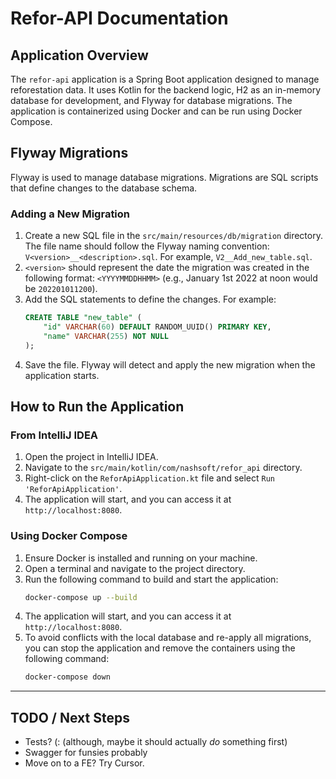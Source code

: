 # Refor-API Documentation

## Application Overview

The `refor-api` application is a Spring Boot application designed to manage reforestation data. It uses Kotlin for the backend logic, H2 as an in-memory database for development, and Flyway for database migrations. The application is containerized using Docker and can be run using Docker Compose.

## Flyway Migrations

Flyway is used to manage database migrations. Migrations are SQL scripts that define changes to the database schema.

### Adding a New Migration

1. Create a new SQL file in the `src/main/resources/db/migration` directory. The file name should follow the Flyway naming convention: `V<version>__<description>.sql`. For example, `V2__Add_new_table.sql`.
2. `<version>` should represent the date the migration was created in the following format: `<YYYYMMDDHHMM>` (e.g., January 1st 2022 at noon would be `202201011200`).
3. Add the SQL statements to define the changes. For example:
    ```sql
    CREATE TABLE "new_table" (
        "id" VARCHAR(60) DEFAULT RANDOM_UUID() PRIMARY KEY,
        "name" VARCHAR(255) NOT NULL
    );
    ```
4. Save the file. Flyway will detect and apply the new migration when the application starts.

## How to Run the Application

### From IntelliJ IDEA

1. Open the project in IntelliJ IDEA.
2. Navigate to the `src/main/kotlin/com/nashsoft/refor_api` directory.
3. Right-click on the `ReforApiApplication.kt` file and select `Run 'ReforApiApplication'`.
4. The application will start, and you can access it at `http://localhost:8080`.

### Using Docker Compose

1. Ensure Docker is installed and running on your machine.
2. Open a terminal and navigate to the project directory.
3. Run the following command to build and start the application:
    ```sh
    docker-compose up --build
    ```
4. The application will start, and you can access it at `http://localhost:8080`.
5. To avoid conflicts with the local database and re-apply all migrations, you can stop the application and remove the containers using the following command:
    ```sh
    docker-compose down
    ```
-----------------------------------

## TODO / Next Steps
* Tests? (: (although, maybe it should actually _do_ something first)
* Swagger for funsies probably
* Move on to a FE? Try Cursor.
